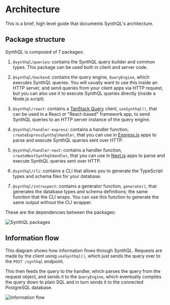 # Architecture

This is a brief, high level guide that documents SynthQL's architecture.

## Package structure

SynthQL is composed of 7 packages:

1.  `@synthql/queries`: contains the SynthQL query builder and common types. This package can be used both in client and server code.

1.  `@synthql/backend`: contains the query engine, `QueryEngine`, which executes SynthQL queries. You will usually want to use this inside an HTTP server, and send queries from your client apps via HTTP request, but you can also use it to execute SynthQL queries directly (inside a Node.js script).

1.  `@synthql/react`: contains a [TanStack Query](https://tanstack.com/query/latest/docs/framework/react/installation) client, `useSynthql()`, that can be used in a React or "React-based" framework app, to send SynthQL queries to an HTTP server instance of the query engine.

1.  `@synthql/handler-express`: contains a handler function, `createExpressSynthqlHandler`, that you can use in [Express.js](https://expressjs.com/en/starter/installing.html) apps to parse and execute SynthQL queries sent over HTTP.

1.  `@synthql/handler-next`: contains a handler function, `createNextSynthqlHandler`, that you can use in [Next.js](https://nextjs.org/docs/14/getting-started/installation) apps to parse and execute SynthQL queries sent over HTTP.

1.  `@synthql/cli`: contains a CLI that allows you to generate the TypeScript types and schema files for your database.

1.  `@synthql/introspect`: contains a generator function, `generate()`, that generates the database types and schema definitions; the same function that the CLI wraps. You can use this function to generate the same output without the CLI wrapper.

These are the dependencies between the packages:

![SynthQL packages](/img/architecture/packages.png)

## Information flow

This diagram shows how information flows through SynthQL. Requests are made by the client using `useSynthql()`, which just sends the query over to the `POST /synthql` endpoint.

This then feeds the query to the handler, which parses the query from the request object, and sends it to the `QueryEngine`, which eventually compiles the query down to plain SQL and in turn sends it to the connected PostgreSQL database.

![Information flow](/img/architecture/flow.png)
